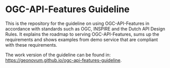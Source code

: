 # OGC-API-Features Guideline

This is the repository for the guideline on using OGC-API-Features in accordance with standards such as OGC, INSPIRE and the Dutch API Design Rules.
It explains the roadmap to serving OGC-API-Features, sums up the requirements and shows examples from demo service that are compliant with these requirements.

The work version of the guideline can be found in: https://geonovum.github.io/ogc-api-features-guideline.


